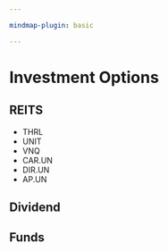```yaml
---

mindmap-plugin: basic

---
```


# Investment Options

## REITS
- THRL
- UNIT
- VNQ
- CAR.UN
- DIR.UN
- AP.UN

## Dividend

## Funds